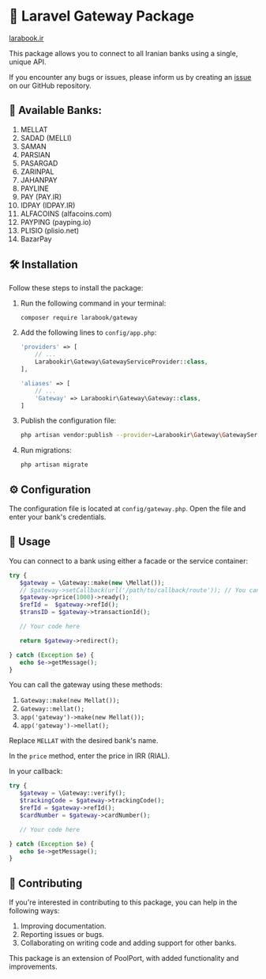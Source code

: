 # 💼 Laravel Gateway Package

[larabook.ir](http://larabook.ir/اتصال-درگاه-بانک-لاراول/)

This package allows you to connect to all Iranian banks using a single, unique API.

If you encounter any bugs or issues, please inform us by creating an [issue](https://github.com/larabook/gateway/issues) on our GitHub repository.

## 🏦 Available Banks:

1. MELLAT
2. SADAD (MELLI)
3. SAMAN
4. PARSIAN
5. PASARGAD
6. ZARINPAL
7. JAHANPAY
8. PAYLINE
9. PAY (PAY.IR)
10. IDPAY (IDPAY.IR)
11. ALFACOINS (alfacoins.com)
12. PAYPING (payping.io)
13. PLISIO (plisio.net)
14. BazarPay

## 🛠️ Installation

Follow these steps to install the package:

1. Run the following command in your terminal:

    ```sh
    composer require larabook/gateway
    ```

2. Add the following lines to `config/app.php`:

   ```php
   'providers' => [
       // ...
       Larabookir\Gateway\GatewayServiceProvider::class,
   ],
   
   'aliases' => [
       // ...
       'Gateway' => Larabookir\Gateway\Gateway::class,
   ]
   ```

3. Publish the configuration file:

    ```sh
    php artisan vendor:publish --provider=Larabookir\Gateway\GatewayServiceProvider
    ```

4. Run migrations:

    ```sh
    php artisan migrate
    ```

## ⚙️ Configuration

The configuration file is located at `config/gateway.php`. Open the file and enter your bank's credentials.

## 🚀 Usage

You can connect to a bank using either a facade or the service container:

```php
try {
   $gateway = \Gateway::make(new \Mellat());
   // $gateway->setCallback(url('/path/to/callback/route')); // You can also change the callback
   $gateway->price(1000)->ready();
   $refId =  $gateway->refId();
   $transID = $gateway->transactionId();

   // Your code here

   return $gateway->redirect();

} catch (Exception $e) {
   echo $e->getMessage();
}
```

You can call the gateway using these methods:

1. `Gateway::make(new Mellat());`
2. `Gateway::mellat();`
3. `app('gateway')->make(new Mellat());`
4. `app('gateway')->mellat();`

Replace `MELLAT` with the desired bank's name.

In the `price` method, enter the price in IRR (RIAL).

In your callback:

```php
try {
   $gateway = \Gateway::verify();
   $trackingCode = $gateway->trackingCode();
   $refId = $gateway->refId();
   $cardNumber = $gateway->cardNumber();

   // Your code here

} catch (Exception $e) {
   echo $e->getMessage();
}
```

## 🤝 Contributing

If you're interested in contributing to this package, you can help in the following ways:

1. Improving documentation.
2. Reporting issues or bugs.
3. Collaborating on writing code and adding support for other banks.

This package is an extension of PoolPort, with added functionality and improvements.
